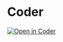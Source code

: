 # Coder

[![Open in Coder](https://cdn.coder.com/embed-button.svg)](https://master.cdr.dev/workspaces/git?org=default&image=5efb62a2-a2143e1705fcf6d0e78594ed&tag=latest&service=github&repo=git@github.com:khorne3/hubble)
